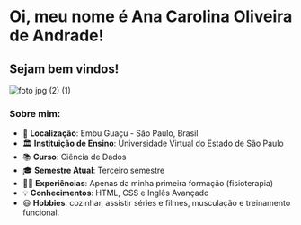 # Oi, meu nome é Ana Carolina Oliveira de Andrade! 

## Sejam bem vindos!

![foto jpg (2) (1)](https://github.com/user-attachments/assets/2add5757-2438-4796-bc40-4de850207e75)


### Sobre mim:
        
* 📍 __Localização__: Embu Guaçu - São Paulo, Brasil
* 🏛️ __Instituição de Ensino__: Universidade Virtual do Estado de São Paulo 
* 📚 __Curso__: Ciência de Dados
* 🎓 __Semestre Atual__: Terceiro semestre 
* 👩‍💼 __Experiências__: Apenas da minha primeira formação (fisioterapia)
* 💡 __Conhecimentos__: HTML, CSS e Inglês Avançado
* 😃 __Hobbies__: cozinhar, assistir séries e filmes, musculação e treinamento funcional.
